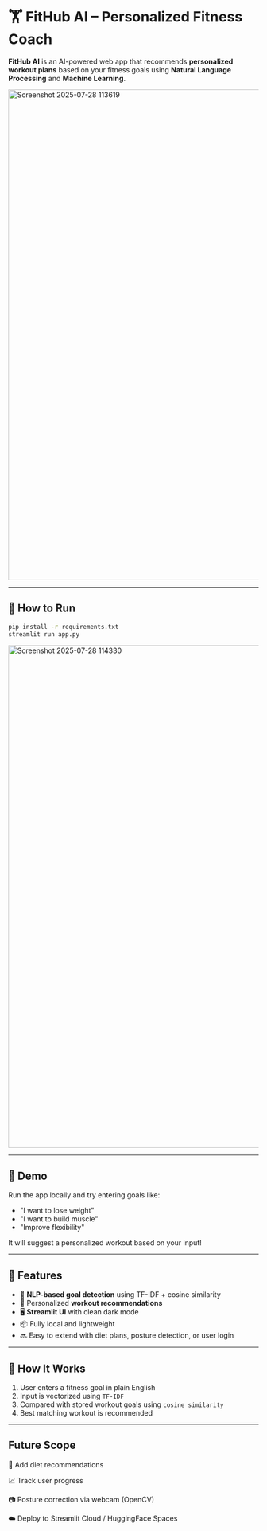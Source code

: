 # 🏋️ FitHub AI – Personalized Fitness Coach

**FitHub AI** is an AI-powered web app that recommends **personalized workout plans** based on your fitness goals using **Natural Language Processing** and **Machine Learning**.

<img width="1919" height="986" alt="Screenshot 2025-07-28 113619" src="https://github.com/user-attachments/assets/dd713a37-4bf1-42d0-8c50-52871bedab89" />

---

## 🚀 How to Run
```bash
pip install -r requirements.txt
streamlit run app.py
```
<img width="1919" height="1010" alt="Screenshot 2025-07-28 114330" src="https://github.com/user-attachments/assets/afb87283-68ad-4c4d-b579-58b5b090d062" />

---
## 🚀 Demo

Run the app locally and try entering goals like:
- "I want to lose weight"
- "I want to build muscle"
- "Improve flexibility"

It will suggest a personalized workout based on your input!

---

## 🎯 Features

- 🧠 **NLP-based goal detection** using TF-IDF + cosine similarity
- 💪 Personalized **workout recommendations**
- 🖥️ **Streamlit UI** with clean dark mode
- 📦 Fully local and lightweight
- 🔜 Easy to extend with diet plans, posture detection, or user login

---

## 🧠 How It Works

1. User enters a fitness goal in plain English
2. Input is vectorized using `TF-IDF`
3. Compared with stored workout goals using `cosine similarity`
4. Best matching workout is recommended

---

## Future Scope
🥗 Add diet recommendations

📈 Track user progress

📷 Posture correction via webcam (OpenCV)

☁️ Deploy to Streamlit Cloud / HuggingFace Spaces



